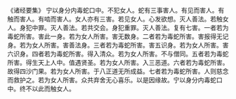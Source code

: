 《诸经要集》
宁以身分内毒蛇口中。不犯女人。蛇有三事害人。有见而害人。有触而害人。有啮而害人。女人亦有三害。若见女人。心发欲想。灭人善法。若触女人。身犯中罪。灭人善法。若共交会。身犯重罪。灭人善法。复有七害。一者若为毒蛇所害。害此一身。若为女人所害。害无数身。二者若为毒蛇所害。害报得无记身。若为女人所害。害善法身。三者若为毒蛇所害。害五识身。若为女人所害。害六识身。四者若为毒蛇所害。得入清众。若为女人所害。不与僧同。五者若为毒蛇所害。得生天上人中。值遇贤圣。若为女人所害。入三恶道。六者若为毒蛇所害。故得四沙门果。若为女人所害。于八正道无所成益。七者若为毒蛇所害。人则慈念而救护之。若为女人所害。众共弃舍无心喜乐。以是因缘故。宁以身分内毒蛇口中。终不以此而触女人。